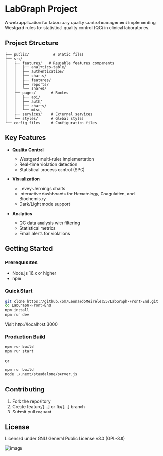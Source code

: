 # LabGraph Project

A web application for laboratory quality control management implementing Westgard rules for statistical quality control (QC) in clinical laboratories.

## Project Structure

```
├── public/           # Static files
├── src/
│   ├── features/   # Reusable features components
│   │   ├── analytics-table/
│   │   ├── authentication/
│   │   ├── charts/
│   │   ├── features/
│   │   ├── reports/
│   │   └── shared/
│   ├── pages/       # Routes
│   │   ├── api/
│   │   ├── auth/
│   │   ├── charts/
│   │   └── misc/
│   ├── services/    # External services
│   └── styles/      # Global styles
└── config files     # Configuration files
```

## Key Features

- **Quality Control**

  - Westgard multi-rules implementation
  - Real-time violation detection
  - Statistical process control (SPC)

- **Visualization**

  - Levey-Jennings charts
  - Interactive dashboards for Hematology, Coagulation, and Biochemistry
  - Dark/Light mode support

- **Analytics**
  - QC data analysis with filtering
  - Statistical metrics
  - Email alerts for violations

## Getting Started

### Prerequisites

- Node.js 16.x or higher
- npm

### Quick Start

```bash
git clone https://github.com/LeonardoMeireles55/LabGraph-Front-End.git
cd LabGraph-Front-End
npm install
npm run dev
```

Visit [http://localhost:3000](http://localhost:3000)

### Production Build

```bash
npm run build
npm run start

```

or

```bash
npm run build
node ./.next/standalone/server.js

```

## Contributing

1. Fork the repository
2. Create feature/[...] or fix/[...] branch
3. Submit pull request

## License

Licensed under GNU General Public License v3.0 (GPL-3.0)

![image](https://github.com/user-attachments/assets/89193291-fe53-488e-b652-4094d319f281)
